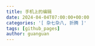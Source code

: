```yaml
---
title: 手机上的编辑
date: 2024-04-04T07:00:00+00:00
categories: '[ 杂七杂八, 折腾 ]'
tags: [github_pages]
author: guanguan
---
```


